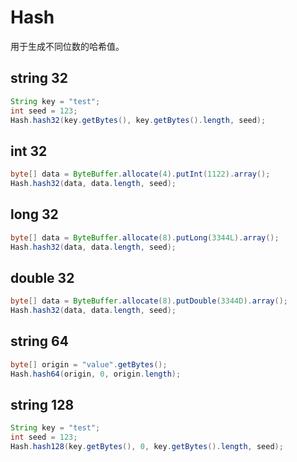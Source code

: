 # Hash

<!-- toc -->

用于生成不同位数的哈希值。

## string 32

```java
String key = "test";
int seed = 123;
Hash.hash32(key.getBytes(), key.getBytes().length, seed);
```

## int 32

```java
byte[] data = ByteBuffer.allocate(4).putInt(1122).array();
Hash.hash32(data, data.length, seed);
```

## long 32

```java
byte[] data = ByteBuffer.allocate(8).putLong(3344L).array();
Hash.hash32(data, data.length, seed);
```

## double 32

```java
byte[] data = ByteBuffer.allocate(8).putDouble(3344D).array();
Hash.hash32(data, data.length, seed);
```

## string 64

```java
byte[] origin = "value".getBytes();
Hash.hash64(origin, 0, origin.length);
```

## string 128

```java
String key = "test";
int seed = 123;
Hash.hash128(key.getBytes(), 0, key.getBytes().length, seed);
```
